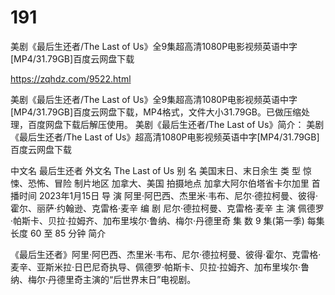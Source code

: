 # 191
美剧《最后生还者/The Last of Us》全9集超高清1080P电影视频英语中字[MP4/31.79GB]百度云网盘下载

https://zqhdz.com/9522.html

美剧《最后生还者/The Last of Us》全9集超高清1080P电影视频英语中字[MP4/31.79GB]百度云网盘下载，MP4格式，文件大小31.79GB。已做压缩处理，百度网盘下载后解压使用。
美剧《最后生还者/The Last of Us》简介：
美剧《最后生还者/The Last of Us》超高清1080P电影视频英语中字[MP4/31.79GB]百度云网盘下载

中文名
最后生还者
外文名
The Last of Us
别    名
美国末日、末日余生
类    型
惊悚、恐怖、冒险
制片地区
加拿大、美国
拍摄地点
加拿大阿尔伯塔省卡尔加里
首播时间
2023年1月15日
导    演
阿里·阿巴西、杰里米·韦布、尼尔·德拉柯曼、彼得·霍尔、丽萨·约翰逊、克雷格·麦辛
编    剧
尼尔·德拉柯曼、克雷格·麦辛
主    演
佩德罗·帕斯卡、贝拉·拉姆齐、加布里埃尔·鲁纳、梅尔·丹德里奇
集    数
9 集(第一季)
每集长度
60 至 85 分钟
简介

《最后生还者》阿里·阿巴西、杰里米·韦布、尼尔·德拉柯曼、彼得·霍尔、克雷格·麦辛、亚斯米拉·日巴尼奇执导、佩德罗·帕斯卡、贝拉·拉姆齐、加布里埃尔·鲁纳、梅尔·丹德里奇主演的“后世界末日”电视剧。
